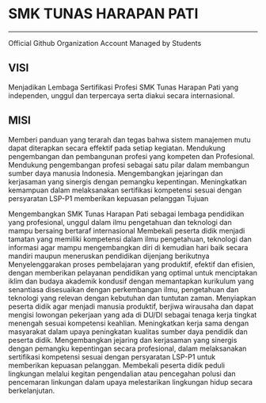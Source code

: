 # SMK TUNAS HARAPAN PATI
---
Official Github Organization Account 
Managed by Students

## VISI

Menjadikan Lembaga Sertifikasi Profesi SMK Tunas Harapan Pati yang independen, unggul dan terpercaya serta diakui secara internasional.

## MISI

Memberi panduan yang terarah dan tegas bahwa sistem manajemen mutu dapat diterapkan secara effektif pada setiap kegiatan.
Mendukung pengembangan dan pembangunan profesi yang kompeten dan Profesional.
Mendukung pengembangan profesi sebagai satu pilar dalam membangun sumber daya manusia Indonesia.
Mengembangkan jejaringan dan kerjasaman yang sinergis dengan pemangku kepentingan.
Meningkatkan kemampuan dalam melaksanakan sertifikasi kompetensi sesuai dengan persyaratan LSP-P1 memberikan kepuasan pelanggan
Tujuan

Mengembangkan SMK Tunas Harapan Pati sebagai lembaga pendidikan yang profesional, unggul dalam ilmu pengetahuan dan teknologi dan mampu bersaing bertaraf internasional
Membekali peserta didik menjadi tamatan yang memiliki kompetensi dalam ilmu pengetahuan, teknologi dan informasi agar mampu mengembangkan diri di kemudian hari baik secara mandiri maupun meneruskan pendidikan dijenjang berikutnya
Menyelenggarakan proses pembelajaran yang produktif, efektif dan efisien, dengan memberikan pelayanan pendidikan yang optimal untuk menciptakan iklim dan budaya akademik kondusif dengan memantapkan kurikulum yang senantiasa disesuaikan dengan perkembangan ilmu, pengetahuan dan teknologi yang relevan dengan kebutuhan dan tuntutan zaman.
Menyiapkan peserta didik agar menjadi manusia produktif, berjiwa wirausaha dan dapat mengisi lowongan pekerjaan yang ada di DU/DI sebagai tenaga kerja tingkat menengah sesuai kompetensi keahlian.
Meningkatkan kerja sama dengan masyarakat dalam upaya peningkatan kualitas sumber daya pendidik dan peserta didik.
Mengembangkan jejaring dan kerjasaman yang sinergis dengan pemangku kepentingan secara profesional, dalam melaksanakan sertifikasi kompetensi sesuai dengan persyaratan LSP-P1 untuk memberikan kepuasan pelanggan.
Membekali peserta didik peduli lingkungan melalui kegitan pengendalian atau pencegahan polusi dan pencemaran linkungan dalam upaya melestarikan lingkungan hidup secara berkelanjutan.
